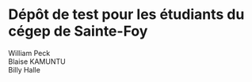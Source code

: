 # Dépôt de test pour les étudiants du cégep de Sainte-Foy

William Peck  
Blaise KAMUNTU  
Billy Halle  

